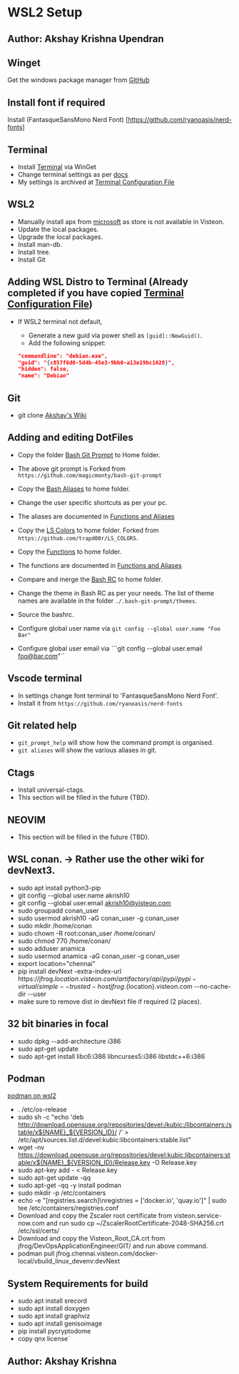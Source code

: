 # WSL2 Setup

## Author: Akshay Krishna Upendran

## Winget

Get the windows package manager from [GitHub](https://github.com/microsoft/winget-cli/releases)

## Install font if required

Install (FantasqueSansMono Nerd Font) [https://github.com/ryanoasis/nerd-fonts]

## Terminal

- Install [Terminal](https://github.com/Microsoft/Terminal) via WinGet
- Change terminal settings as per [docs](https://docs.microsoft.com/en-us/windows/terminal/customize-settings/color-schemes)
- My settings is archived at [Terminal Configuration File](./terminal_settings.json)

## WSL2

- Manually install apx from [microsoft](https://docs.microsoft.com/en-us/windows/wsl/install-manual#downloading-distributions) as store is not available in Visteon.
- Update the local packages.
- Upgrade the local packages.
- Install man-db.
- Install tree.
- Install Git

## Adding WSL Distro to Terminal (Already completed if you have copied [Terminal Configuration File](./terminal_settings.json))

- If WSL2 terminal not default,
  - Generate a new guid via power shell as ```[guid]::NewGuid()```.
  - Add the following snippet:

  ```json
  "commandline": "debian.exe",
  "guid": "{c857f6d0-5d4b-45e3-9bb0-a13e19bc1628}",
  "hidden": false,
  "name": "Debian"
  ```

## Git

- git clone [Akshay's Wiki](https://github.com/akshayupendran/wsl-setup.git)

## Adding and editing DotFiles

- Copy the folder [Bash Git Prompt](./.bash-git-prompt/) to Home folder.
- The above git prompt is Forked from ```https://github.com/magicmonty/bash-git-prompt```

- Copy the [Bash Aliases](./.bash_aliases) to home folder.
- Change the user specific shortcuts as per your pc.
- The aliases are documented in [Functions and Aliases](./functions_aliases.md)

- Copy the [LS Colors](./.dircolors) to home folder. Forked from ```https://github.com/trapd00r/LS_COLORS```.
- Copy the [Functions](./.functions) to home folder.
- The functions are documented in [Functions and Aliases](./functions_aliases.md)

- Compare and merge the [Bash RC](./.bashrc) to home folder.
- Change the theme in Bash RC as per your needs. The list of theme names are available in the folder ```./.bash-git-prompt/themes```.
- Source the bashrc.

- Configure global user name via ```git config --global user.name "Foo Bar"```
- Configure global user email via ```git config --global user.email foo@bar.com"``

## Vscode terminal

- In settings change font terminal to 'FantasqueSansMono Nerd Font'.
- Install it from ```https://github.com/ryanoasis/nerd-fonts```

## Git related help

- ```git_prompt_help``` will show how the command prompt is organised.
- ```git aliases``` will show the various aliases in git.

## Ctags

- Install universal-ctags.
- This section will be filled in the future {TBD}.

## NEOVIM

- This section will be filled in the future {TBD}.

## WSL conan. -> Rather use the other wiki for devNext3.

- sudo apt install python3-pip
- git config --global user.name akrish10
- git config --global user.email akrish10@visteon.com
- sudo groupadd conan_user
- sudo usermod akrish10 -aG conan_user -g conan_user
- sudo mkdir /home/conan
- sudo chown -R root:conan_user /home/conan/
- sudo chmod 770 /home/conan/
- sudo adduser anamica
- sudo usermod anamica -aG conan_user -g conan_user
- export location="chennai"
- pip install devNext -extra-index-url https://jfrog.${location}.visteon.com/artifactory/api/pypi/pypi-virtual/simple --trusted-host jfrog.${location}.visteon.com --no-cache-dir --user
- make sure to remove dist in devNext file if required (2 places).

## 32 bit binaries in focal

- sudo dpkg --add-architecture i386
- sudo apt-get update
- sudo apt-get install libc6:i386 libncurses5:i386 libstdc++6:i386


## Podman

[podman on wsl2](https://www.redhat.com/sysadmin/podman-windows-wsl2)
- . /etc/os-release
- sudo sh -c "echo 'deb http://download.opensuse.org/repositories/devel:/kubic:/libcontainers:/stable/x${NAME}_${VERSION_ID}/ /' > /etc/apt/sources.list.d/devel:kubic:libcontainers:stable.list"
- wget -nv https://download.opensuse.org/repositories/devel:kubic:libcontainers:stable/x${NAME}_${VERSION_ID}/Release.key -O Release.key
- sudo apt-key add - < Release.key
- sudo apt-get update -qq
- sudo apt-get -qq -y install podman
- sudo mkdir -p /etc/containers
- echo -e "[registries.search]\nregistries = ['docker.io', 'quay.io']" | sudo tee /etc/containers/registries.conf
- Download and copy the Zscaler root certificate from visteon.service-now.com and run sudo cp ~/ZscalerRootCertificate-2048-SHA256.crt /etc/ssl/certs/
- Download and copy the Visteon_Root_CA.crt from jfrog/DevOpsApplicationEngineer/GIT/ and run above command.
- podman pull jfrog.chennai.visteon.com/docker-local/vbuild_linux_devenv:devNext

## System Requirements for build

- sudo apt install srecord
- sudo apt install doxygen
- sudo apt install graphviz
- sudo apt install genisoimage
- pip install pycryptodome
- copy qnx license`

## Author: Akshay Krishna

